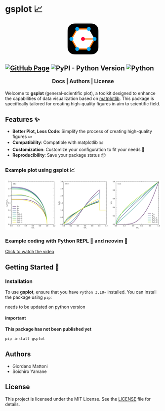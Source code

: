 # gsplot 📈

<div align="center">
  <img src="docs/_static/logo_gsplot.svg" alt="logo_gsplot" width="100">
</div>

[![GitHub Page](https://github.com/SoichiroYamane/gsplot/actions/workflows/gh-pages-sphinx.yml/badge.svg)](https://github.com/SoichiroYamane/gsplot/actions/workflows/gh-pages-sphinx.yml)
![PyPI - Python Version](https://img.shields.io/pypi/pyversions/:packageName)
![Python](https://img.shields.io/badge/python-3.10%2B-blue)
----------------


<p align="center" style="font-weight: bold; font-size: 1.2em; margin: 20px 0;">
  <a href="https://soichiroyamane.github.io/gsplot/" style="text-decoration: none;">Docs</a> |
  <a href="#authors" style="text-decoration: none;">Authors</a> |
  <a href="#license" style="text-decoration: none;">License</a>
</p>

Welcome to **gsplot** (general-scientific plot), a toolkit designed to enhance the capabilities of data visualization based on [matplotlib](https://matplotlib.org). This package is specifically tailored for creating high-quality figures in aim to scientific field.

## Features ✨

- **Better Plot, Less Code**: Simplify the process of creating high-quality figures 💤
- **Compatibility**: Compatible with matplotlib 📊
- **Customization**: Customize your configuration to fit your needs 🎨
- **Reproducibility**: Save your package status 📦

### Example plot using gsplot 📈

![example](demo/4_paper_plot/SC_cal.png)

### Example coding with Python REPL 🐍 and neovim 🌟

[Click to watch the video](https://soichiroyamane.github.io/gsplot/guides/demo/13_REPL.html)


## Getting Started 🚀

### Installation

To use **gsplot**, ensure that you have `Python 3.10+` installed. You can install the package using `pip`:

needs to be updated on python version

#### important
**This package has not been published yet**

```bash
pip install gsplot
```

## Authors

- Giordano Mattoni
- Soichiro Yamane

## License

This project is licensed under the MIT License. See the [LICENSE](LICENCE) file for details.
